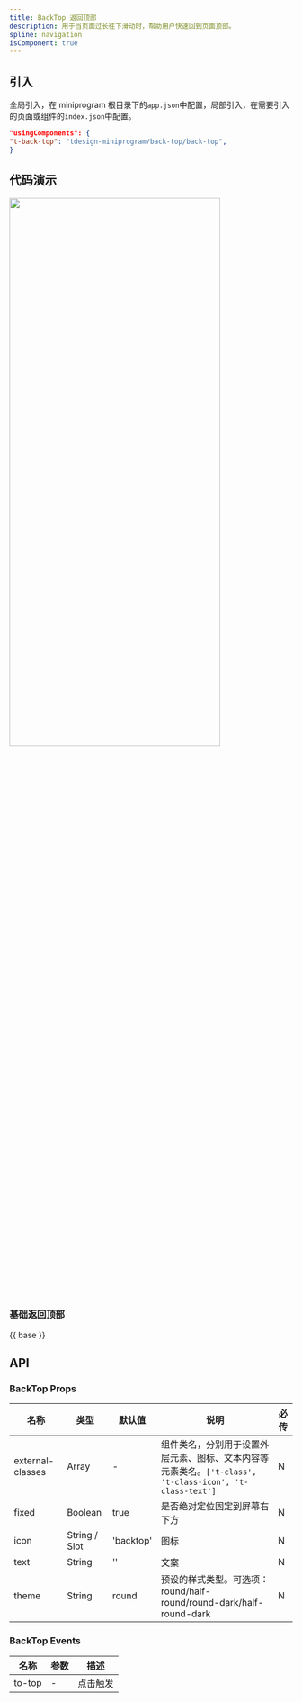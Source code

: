 ```yaml
---
title: BackTop 返回顶部
description: 用于当页面过长往下滑动时，帮助用户快速回到页面顶部。
spline: navigation
isComponent: true
---
```


## 引入

全局引入，在 miniprogram 根目录下的`app.json`中配置，局部引入，在需要引入的页面或组件的`index.json`中配置。

```json
"usingComponents": {
"t-back-top": "tdesign-miniprogram/back-top/back-top",
}
```

## 代码演示

<img src="https://tdesign.gtimg.com/miniprogram/readme/backtop-1.png" width="375px" height="50%">

### 基础返回顶部

{{ base }}

## API

### BackTop Props

| 名称             | 类型          | 默认值    | 说明                                                                                                    | 必传 |
| ---------------- | ------------- | --------- | ------------------------------------------------------------------------------------------------------- | ---- |
| external-classes | Array         | -         | 组件类名，分别用于设置外层元素、图标、文本内容等元素类名。`['t-class', 't-class-icon', 't-class-text']` | N    |
| fixed            | Boolean       | true      | 是否绝对定位固定到屏幕右下方                                                                            | N    |
| icon             | String / Slot | 'backtop' | 图标                                                                                                    | N    |
| text             | String        | ''        | 文案                                                                                                    | N    |
| theme            | String        | round     | 预设的样式类型。可选项：round/half-round/round-dark/half-round-dark                                     | N    |

### BackTop Events

| 名称   | 参数 | 描述     |
| ------ | ---- | -------- |
| to-top | -    | 点击触发 |
